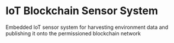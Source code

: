 # IoT Blockchain Sensor System
Embedded IoT sensor system for harvesting environment data and publishing it onto the permissioned blockchain network
